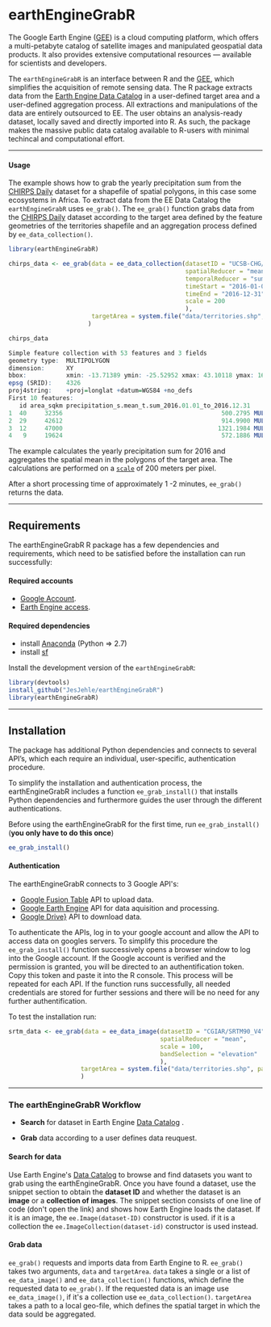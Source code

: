 
  
# earthEngineGrabR

The Google Earth Engine ([GEE](https://earthengine.google.com/)) is a cloud computing platform, which offers a multi-petabyte catalog of satellite images and manipulated geospatial data products. It also provides extensive computational resources &mdash;	 available for scientists and developers.

The `earthEngineGrabR` is an interface between R and the [GEE](https://earthengine.google.com/), which simplifies the acquisition of remote sensing data. The R package extracts data from the [Earth Engine Data Catalog](https://developers.google.com/earth-engine/datasets/) in a user-defined target area and a user-defined aggregation process. All extractions and manipulations of the data are entirely outsourced to EE. The user obtains an analysis-ready dataset, locally saved and directly imported into R. 
As such, the package makes the massive public data catalog available to R-users with minimal techincal and computational effort.


---------------------------------------------------------------------------------------------------------------------


#### Usage

The example shows how to grab the yearly precipitation sum from the [CHIRPS Daily](https://developers.google.com/earth-engine/datasets/catalog/UCSB-CHG_CHIRPS_DAILY) dataset for a shapefile of spatial polygons, in this case some ecosystems in Africa.
To extract data from the EE Data Catalog the `earthEngineGrabR` uses `ee_grab()`.
The `ee_grab()` function grabs data from the [CHIRPS Daily](https://developers.google.com/earth-engine/datasets/catalog/UCSB-CHG_CHIRPS_DAILY) dataset according to the target area defined by the feature geometries of the territories shapefile and an aggregation process defined by `ee_data_collection()`.
```r
library(earthEngineGrabR)

chirps_data <- ee_grab(data = ee_data_collection(datasetID = "UCSB-CHG/CHIRPS/DAILY",
                                                 spatialReducer = "mean",
                                                 temporalReducer = "sum", 
                                                 timeStart = "2016-01-01",
                                                 timeEnd = "2016-12-31", 
                                                 scale = 200
                                                 ),
                       targetArea = system.file("data/territories.shp", package = "earthEngineGrabR")
                      )

chirps_data

Simple feature collection with 53 features and 3 fields
geometry type:  MULTIPOLYGON
dimension:      XY
bbox:           xmin: -13.71389 ymin: -25.52952 xmax: 43.10118 ymax: 16.63924
epsg (SRID):    4326
proj4string:    +proj=longlat +datum=WGS84 +no_defs
First 10 features:
   id area_sqkm precipitation_s.mean_t.sum_2016.01.01_to_2016.12.31                       geometry
1  40     32356                                            500.2795 MULTIPOLYGON (((37.76223 0....
2  29     42612                                            914.9900 MULTIPOLYGON (((36.58819 -1...
3  12     47000                                           1321.1984 MULTIPOLYGON (((37.10833 -7...
4   9     19624                                            572.1886 MULTIPOLYGON (((31.87845 -2...
```
The example calculates the yearly precipitation sum for 2016 and aggregates the spatial mean in the polygons of the target area. The calculations are performed on a [`scale`](https://developers.google.com/earth-engine/scale) of 200 meters per pixel.

After a short processing time of approximately 1 -2 minutes, `ee_grab()` returns the data.

--------------------------------------------------------------------

## Requirements

The earthEngineGrabR R package has a few dependencies and requirements, which need to be satisfied before the installation can run successfully:

#### Required accounts

* [Google Account](https://accounts.google.com/SignUp?hl=de).
* [Earth Engine access](https://signup.earthengine.google.com/#!/).

#### Required dependencies

* install [Anaconda](https://www.anaconda.com/download/) (Python => 2.7)
* install [sf](https://github.com/r-spatial/sf)

Install the development version of the `earthEngineGrabR`:

```r
library(devtools)
install_github("JesJehle/earthEngineGrabR")
library(earthEngineGrabR)
```
-----------------------------------------------------------

## Installation

The package has additional Python dependencies and connects to several API’s, which each require an individual, user-specific, authentication procedure.

To simplify the installation and authentication process, the earthEngineGrabR includes a function `ee_grab_install()` that installs Python dependencies and furthermore guides the user through the different authentications. 

Before using the earthEngineGrabR for the first time, run `ee_grab_install()` (**you only have to do this once**)

```r
ee_grab_install()
```

#### Authentication

The earthEngineGrabR connects to 3 Google API's: 

* [Google Fusion Table](https://www.gdal.org/drv_gft.html) API to upload data. 
* [Google Earth Engine](https://developers.google.com/earth-engine/) API for data aquisition and processing.
* [Google Drive}](https://github.com/tidyverse/googledrive) API to download data. 
 
 To authenticate the APIs, log in to your google account and allow the API to access data on googles servers. 
To simplify this procedure the `ee_grab_install()` function successively opens a browser window to log into the Google account.
If the Google account is verified and the permission is granted, you will be directed to an authentification token. Copy this token and paste it into the R console. 
This process will be repeated for each API. If the function runs successfully, all needed credentials are stored for further sessions and there will be no need for any further authentification.

To test the installation run:

```r
srtm_data <- ee_grab(data = ee_data_image(datasetID = "CGIAR/SRTM90_V4", 
                                          spatialReducer = "mean", 
                                          scale = 100, 
                                          bandSelection = "elevation"
                                          ),
                    targetArea = system.file("data/territories.shp", package = "earthEngineGrabR")
                    )

```
--------------------------------------------------
### The earthEngineGrabR Workflow

* **Search** for dataset in Earth Engine [Data Catalog](https://developers.google.com/earth-engine/datasets/) .

* **Grab** data according to a user defines data reuquest.

#### Search for data

Use Earth Engine's [Data Catalog](https://developers.google.com/earth-engine/datasets/) to browse and find datasets you want to grab using the earthEngineGrabR. Once you have found a dataset, use the snippet section to obtain the **dataset ID** and whether the dataset is an **image** or a **collection of images**. The snippet section consists of one line of code (don't open the link) and shows how Earth Engine loads the dataset. If it is an image, the `ee.Image(dataset-ID)` constructor is used. if it is a collection the `ee.ImageCollection(dataset-id)` constructor is used instead.

#### Grab data

`ee_grab()` requests and imports data from Earth Engine to R. `ee_grab()` takes two arguments, `data` and `targetArea`. `data` takes a single or a list of `ee_data_image()` and `ee_data_collection()` functions, which define the requested data to `ee_grab()`. If the requested data is an image use `ee_data_image()`, if it's a collection use `ee_data_collection()`. `targetArea` takes a path to a local geo-file, which defines the spatial target in which the data sould be aggregated.


